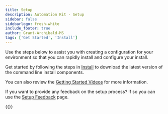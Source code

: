 ```yaml
---
title: Setup
description: Automation Kit - Setup
sidebar: false
sidebarlogo: fresh-white
include_footer: true
author: Grant-Archibald-MS
tags: ['Get Started', 'Install']
---
```


Use the steps below to assist you with creating a configuration for your environment so that you can rapidly install and configure your install.

Get started by following the steps in <a href='/get-started/install' target='_blank'>Install</a> to download the latest version of the command line install components.

You can also review the <a href='/get-started/videos' target='_blank'>Getting Started Videos</a> for more information.

If you want to provide any feedback on the setup process? If so you can use the [Setup Feedback](/get-started/setup-feedback) page.

{{<questions name="/content/en-us/get-started/setup.json" completed="Thank you for completing setup steps" showNavigationButtons=true >}}